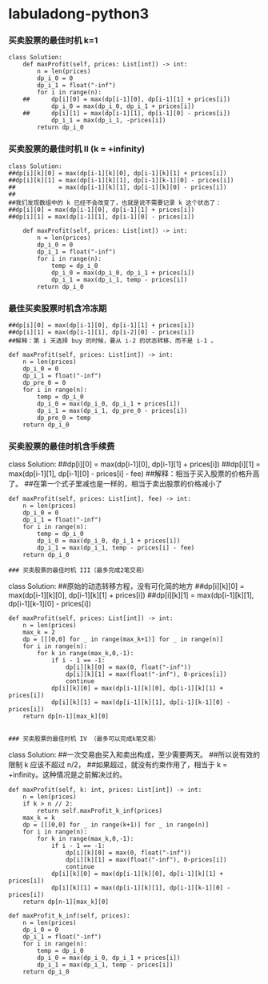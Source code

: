 # labuladong-python3

### 买卖股票的最佳时机 k=1
```
class Solution:
    def maxProfit(self, prices: List[int]) -> int:
        n = len(prices)
        dp_i_0 = 0
        dp_i_1 = float("-inf")
        for i in range(n):
    ##      dp[i][0] = max(dp[i-1][0], dp[i-1][1] + prices[i])
            dp_i_0 = max(dp_i_0, dp_i_1 + prices[i])
    ##      dp[i][1] = max(dp[i-1][1], dp[i-1][0] - prices[i])
            dp_i_1 = max(dp_i_1, -prices[i])
        return dp_i_0
```

### 买卖股票的最佳时机 II (k = +infinity)
```
class Solution:
##dp[i][k][0] = max(dp[i-1][k][0], dp[i-1][k][1] + prices[i])
##dp[i][k][1] = max(dp[i-1][k][1], dp[i-1][k-1][0] - prices[i])
##            = max(dp[i-1][k][1], dp[i-1][k][0] - prices[i])
##
##我们发现数组中的 k 已经不会改变了，也就是说不需要记录 k 这个状态了：
##dp[i][0] = max(dp[i-1][0], dp[i-1][1] + prices[i])
##dp[i][1] = max(dp[i-1][1], dp[i-1][0] - prices[i])            

    def maxProfit(self, prices: List[int]) -> int:
        n = len(prices)
        dp_i_0 = 0
        dp_i_1 = float("-inf")
        for i in range(n):
            temp = dp_i_0
            dp_i_0 = max(dp_i_0, dp_i_1 + prices[i])
            dp_i_1 = max(dp_i_1, temp - prices[i])
        return dp_i_0
```

### 最佳买卖股票时机含冷冻期
```
##dp[i][0] = max(dp[i-1][0], dp[i-1][1] + prices[i])
##dp[i][1] = max(dp[i-1][1], dp[i-2][0] - prices[i])
##解释：第 i 天选择 buy 的时候，要从 i-2 的状态转移，而不是 i-1 。

def maxProfit(self, prices: List[int]) -> int:
    n = len(prices)
    dp_i_0 = 0
    dp_i_1 = float("-inf")
    dp_pre_0 = 0
    for i in range(n):
        temp = dp_i_0
        dp_i_0 = max(dp_i_0, dp_i_1 + prices[i])
        dp_i_1 = max(dp_i_1, dp_pre_0 - prices[i])
        dp_pre_0 = temp
    return dp_i_0
```

### 买卖股票的最佳时机含手续费
class Solution:
##dp[i][0] = max(dp[i-1][0], dp[i-1][1] + prices[i])
##dp[i][1] = max(dp[i-1][1], dp[i-1][0] - prices[i] - fee)
##解释：相当于买入股票的价格升高了。
##在第一个式子里减也是一样的，相当于卖出股票的价格减小了

    def maxProfit(self, prices: List[int], fee) -> int:
        n = len(prices)
        dp_i_0 = 0
        dp_i_1 = float("-inf")
        for i in range(n):
            temp = dp_i_0
            dp_i_0 = max(dp_i_0, dp_i_1 + prices[i])
            dp_i_1 = max(dp_i_1, temp - prices[i] - fee)
        return dp_i_0        
```
### 买卖股票的最佳时机 III（最多完成2笔交易）
```
class Solution:
##原始的动态转移方程，没有可化简的地方
##dp[i][k][0] = max(dp[i-1][k][0], dp[i-1][k][1] + prices[i])
##dp[i][k][1] = max(dp[i-1][k][1], dp[i-1][k-1][0] - prices[i])

    def maxProfit(self, prices: List[int]) -> int:
        n = len(prices)
        max_k = 2
        dp = [[[0,0] for _ in range(max_k+1)] for _ in range(n)]
        for i in range(n):
            for k in range(max_k,0,-1):
                if i - 1 == -1:
                    dp[i][k][0] = max(0, float("-inf"))
                    dp[i][k][1] = max(float("-inf"), 0-prices[i])
                    continue
                dp[i][k][0] = max(dp[i-1][k][0], dp[i-1][k][1] + prices[i])
                dp[i][k][1] = max(dp[i-1][k][1], dp[i-1][k-1][0] - prices[i])
        return dp[n-1][max_k][0]
```

### 买卖股票的最佳时机 IV （最多可以完成k笔交易）
```
class Solution:
##一次交易由买入和卖出构成，至少需要两天。
##所以说有效的限制 k 应该不超过 n/2，
##如果超过，就没有约束作用了，相当于 k = +infinity。这种情况是之前解决过的。

    def maxProfit(self, k: int, prices: List[int]) -> int:
        n = len(prices)
        if k > n // 2:
            return self.maxProfit_k_inf(prices)
        max_k = k
        dp = [[[0,0] for _ in range(k+1)] for _ in range(n)]
        for i in range(n):
            for k in range(max_k,0,-1):
                if i - 1 == -1:
                    dp[i][k][0] = max(0, float("-inf"))
                    dp[i][k][1] = max(float("-inf"), 0-prices[i])
                    continue
                dp[i][k][0] = max(dp[i-1][k][0], dp[i-1][k][1] + prices[i])
                dp[i][k][1] = max(dp[i-1][k][1], dp[i-1][k-1][0] - prices[i])
        return dp[n-1][max_k][0]

    def maxProfit_k_inf(self, prices):
        n = len(prices)
        dp_i_0 = 0
        dp_i_1 = float("-inf")
        for i in range(n):
            temp = dp_i_0
            dp_i_0 = max(dp_i_0, dp_i_1 + prices[i])
            dp_i_1 = max(dp_i_1, temp - prices[i])
        return dp_i_0
```        
